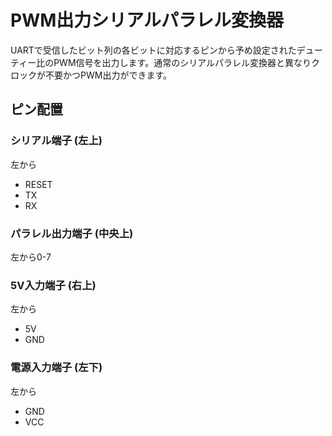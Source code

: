 # PWM出力シリアルパラレル変換器

UARTで受信したビット列の各ビットに対応するピンから予め設定されたデューティー比のPWM信号を出力します。通常のシリアルパラレル変換器と異なりクロックが不要かつPWM出力ができます。

## ピン配置

### シリアル端子 (左上)

左から
- RESET
- TX
- RX

### パラレル出力端子 (中央上)

左から0-7

### 5V入力端子 (右上)

左から
- 5V
- GND

### 電源入力端子 (左下)

左から
- GND
- VCC